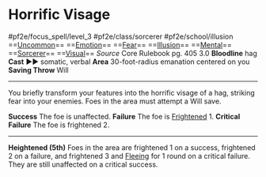 # Horrific Visage
#pf2e/focus_spell/level_3 #pf2e/class/sorcerer #pf2e/school/illusion 
==[Uncommon](../../../rules/traits/uncommon.md)== ==[Emotion](../../../rules/traits/emotion.md)== ==[Fear](../../Arcane_Tradition/Level%201/Fear.md)== ==[Illusion](../../../rules/traits/illusion.md)== ==[Mental](../../../rules/traits/mental.md)== ==[Sorcerer](../../../rules/traits/sorcerer.md)== ==[Visual](../../../rules/traits/visual.md)==
*Source* Core Rulebook pg. 405 3.0
**Bloodline** hag
**Cast** ►► somatic, verbal
**Area** 30-foot-radius emanation centered on you
**Saving Throw** Will

---
You briefly transform your features into the horrific visage of a hag, striking fear into your enemies. Foes in the area must attempt a Will save.

**Success** The foe is unaffected.
**Failure** The foe is [Frightened](../../../Conditions/Frightened.md) 1.
**Critical Failure** The foe is frightened 2.

<hr>

**Heightened (5th)** Foes in the area are frightened 1 on a 
success, frightened 2 on a failure, and frightened 3 and [Fleeing](../../../Conditions/Fleeing.md) for 1 round on a critical failure. They are still unaffected on a critical success.